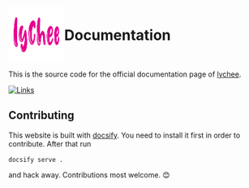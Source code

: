 <img align="left" width="110" height="110" src="_media/icon.svg"> 

# Documentation

<br clear="both"/>

This is the source code for the official documentation page of [lychee].

[![Links](https://github.com/lycheeverse/lycheeverse.github.io/actions/workflows/links.yml/badge.svg)](https://github.com/lycheeverse/lycheeverse.github.io/actions/workflows/links.yml)

## Contributing

This website is built with [docsify]. You need to install it first in order to contribute.
After that run

```
docsify serve .
```

and hack away. Contributions most welcome. 😊

[docsify]: https://docsify.js.org/
[lychee]: https://github.com/lycheeverse/lychee
